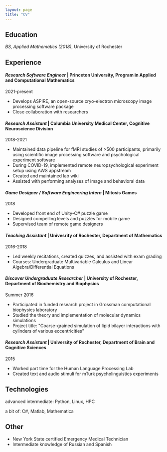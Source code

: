 ```yaml
---
layout: page
title: "CV"
---
```


## Education

_BS, Applied Mathematics (2018)_, University of Rochester

## Experience

#### _Research Software Engineer_ | Princeton University, Program in Applied and Computational Mathematics

2021-present
* Develops ASPIRE, an open-source cryo-electron microscopy image processing software package
* Close collaboration with researchers

#### _Research Assistant_ | Columbia University Medical Center, Cognitive Neuroscience Division

2018-2021
* Maintained data pipeline for fMRI studies of >500 participants, primarily using scientific image processing software and psychological experiment software
* During COVID-19, implemented remote neuropsychological experiment setup using AWS appstream 
* Created and maintained lab wiki
* Assisted with performing analyses of image and behavioral data

#### _Game Designer / Software Engineering Intern_ | Mitosis Games
2018

* Developed front end of Unity-C# puzzle game
* Designed compelling levels and puzzles for mobile game
* Supervised team of remote game designers

#### _Teaching Assistant_ | Univesrity of Rochester, Department of Mathematics

2016-2018
* Led weekly recitations, created quizzes, and assisted with exam grading
* Courses: Undergraduate Multivariable Calculus and Linear Algebra/Differential Equations

#### _Discover Undergraduate Researcher_ | University of Rochester, Department of Biochemistry and Biophysics

Summer 2016
* Participated in funded research project in Grossman computational biophysics laboratory
* Studied the theory and implementation of molecular dynamics simulations
* Project title: "Coarse-grained simulation of lipid bilayer interactions with cylinders of various eccentricities"

#### _Research Assistant_ | University of Rochester, Department of Brain and Cognitive Sciences

2015
* Worked part time for the Human Language Processing Lab
* Created text and audio stimuli for mTurk psycholinguistics experiments

## Technologies

advanced intermediate: Python, Linux, HPC 

a bit of: C#, Matlab, Mathematica

## Other

- New York State certified Emergency Medical Technician
- Intermediate knowledge of Russian and Spanish





